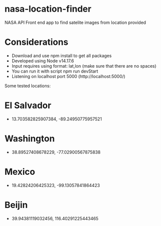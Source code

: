 # nasa-location-finder
NASA API Front end app to find satelite images from location provided

# Considerations

- Download and use npm install to get all packages
- Developed using Node v14.17.6
- Input requires using format: lat,lon (make sure that there are no spaces)
- You can run it with script npm run devStart
- Listening on localhost port 5000 (http://localhost:5000/)

Some tested locations:
# El Salvador
- 13.703582825907384, -89.24950775957521
# Washington
- 38.89527408678229, -77.02900567875838
# Mexico
- 19.42824206425323, -99.13057841864423
# Beijin
- 39.94381119032456, 116.40291225443465
